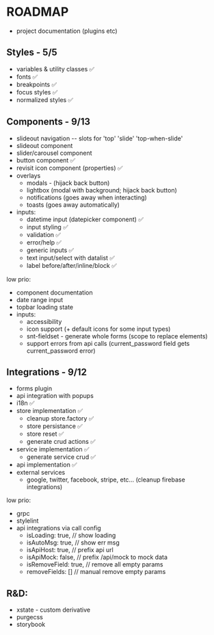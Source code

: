 # ROADMAP

- project documentation (plugins etc)

## Styles - 5/5

- variables & utility classes ✅
- fonts ✅
- breakpoints ✅
- focus styles ✅
- normalized styles ✅

## Components - 9/13

- slideout navigation -- slots for 'top' 'slide' 'top-when-slide'
- slideout component
- slider/carousel component
- button component ✅
- revisit icon component (properties) ✅
- overlays
  - modals - (hijack back button)
  - lightbox (modal with background; hijack back button)
  - notifications (goes away when interacting)
  - toasts (goes away automatically)
- inputs:
  - datetime input (datepicker component) ✅
  - input styling ✅
  - validation ✅
  - error/help ✅
  - generic inputs ✅
  - text input/select with datalist ✅
  - label before/after/inline/block ✅

low prio:

- component documentation
- date range input
- topbar loading state
- inputs:
  - accessibility
  - icon support (+ default icons for some input types)
  - snt-fieldset - generate whole forms (scope to replace elements)
  - support errors from api calls (current_password field gets current_password error)

## Integrations - 9/12

- forms plugin
- api integration with popups
- i18n ✅
- store implementation ✅
  - cleanup store.factory ✅
  - store persistance ✅
  - store reset ✅
  - generate crud actions ✅
- service implementation ✅
  - generate service crud ✅
- api implementation ✅
- external services
  - google, twitter, facebook, stripe, etc... (cleanup firebase integrations)

low prio:

- grpc
- stylelint
- api integrations via call config
  - isLoading: true, // show loading
  - isAutoMsg: true, // show err msg
  - isApiHost: true, // prefix api url
  - isApiMock: false, // prefix /api/mock to mock data
  - isRemoveField: true, // remove all empty params
  - removeFields: [] // manual remove empty params

## R&D:

- xstate - custom derivative
- purgecss
- storybook

